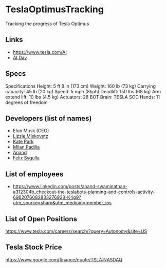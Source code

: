 # TeslaOptimusTracking
 Tracking the progress of Tesla Optimus

## Links
- https://www.tesla.com/AI
- [AI Day](https://www.youtube.com/watch?v=ODSJsviD_SU)

## Specs
Specifications
Height:
5 ft 8 in (173 cm)
Weight:
160 lb (73 kg)
Carrying capacity:
45 lb (20 kg)
Speed:
5 mph (8kph)
Deadlift:
150 lbs (68 kg)
Arm extend lift:
10 lbs (4.5 kg)
Actuators:
28
BOT Brain:
TESLA SOC
Hands:
11 degrees of freedom

## Developers (list of names)
- Elon Musk (CEO)
- [Lizzie Miskovetz](https://www.linkedin.com/in/lizziemiskovetz/)
- [Kate Park](https://www.linkedin.com/in/kateparkmenlo)
- [Milan Padilla](https://www.linkedin.com/in/milanpadilla)
- [Anand](https://www.linkedin.com/in/anand-swaminathan-a312304b)
- [Felix Sygulla](https://www.linkedin.com/in/felix-sygulla)

## List of employees
-  https://www.linkedin.com/posts/anand-swaminathan-a312304b_checkout-the-teslabots-planning-and-controls-activity-6982076082833276928-K4g9?utm_source=share&utm_medium=member_ios

## List of Open Positions
https://www.tesla.com/careers/search/?query=Autonomy&site=US

## Tesla Stock Price
https://www.google.com/finance/quote/TSLA:NASDAQ
